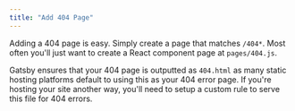 ```yaml
---
title: "Add 404 Page"
---
```


Adding a 404 page is easy. Simply create a page that matches `/404*`. Most
often you'll just want to create a React component page at `pages/404.js`.

Gatsby ensures that your 404 page is outputted as `404.html` as many static
hosting platforms default to using this as your 404 error page. If you're
hosting your site another way, you'll need to setup a custom rule to serve
this file for 404 errors.
